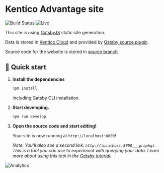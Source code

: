 # Kentico Advantage site

[![Build Status](https://api.travis-ci.org/Kentico/kentico.github.io.svg?branch=source)](https://travis-ci.org/Kentico/kentico-advantage)
[![Live](https://img.shields.io/badge/live-demo-brightgreen.svg)](https://advantage.kentico.com)

This site is using [GatsbyJS](https://next.gatsbyjs.org) static site generation.

Data is stored in [Kentico Cloud](https://kenticocloud.com) and provided by [Gatsby source plugin](https://github.com/Kentico/gatsby-source-kentico-cloud).

Source code for the website is stored in [source branch](https://github.com/Kentico/kentico-advantage/tree/source)

## 🚀 Quick start


1.  **Install the dependencies**

    ```sh
    npm install
    ```

    Including Gatsby CLI installation.


3.  **Start developing.**

    ```sh
    npm run develop  
    ```

4.  **Open the source code and start editing!**

    Your site is now running at `http://localhost:8000`!
    
    *Note: You'll also see a second link: `http://localhost:8000___graphql`. This is a tool you can use to experiment with querying your data. Learn more about using this tool in the [Gatsby tutorial](https://next.gatsbyjs.org/tutorial/part-five/#introducing-graphiql).*
    
![Analytics](https://kentico-ga-beacon.azurewebsites.net/api/UA-69014260-4/Kentico/kentico-advantage?pixel)
